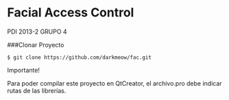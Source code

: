 # Facial Access Control

PDI 2013-2 GRUPO 4

###Clonar Proyecto

```
$ git clone https://github.com/darkmeow/fac.git

```

Importante!

Para poder compilar este proyecto en QtCreator, el archivo.pro debe indicar rutas de las librerías.


